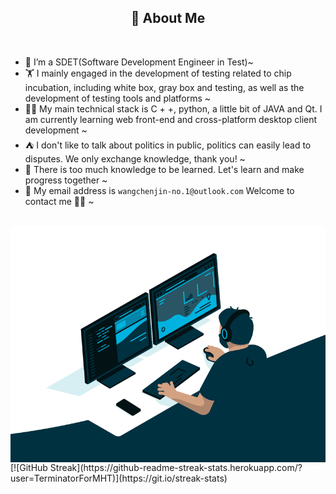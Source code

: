 <h2 height="200px" align="center">🎉 About Me</h2>
<br />

- 🔭 I’m a SDET(Software Development Engineer in Test)~
- 🏋 I mainly engaged in the development of testing related to chip incubation, including white box, gray box and testing, as well as the development of testing tools and platforms ~  
- 👨‍💻 My main technical stack is C + +, python, a little bit of JAVA and Qt. I am currently learning web front-end and cross-platform desktop client development ~
- ⛺️ I don't like to talk about politics in public, politics can easily lead to disputes. We only exchange knowledge, thank you! ~  
- 👻 There is too much knowledge to be learned. Let's learn and make progress together ~  
- 📨 My email address is `wangchenjin-no.1@outlook.com` Welcome to contact me 👏🏻 ~
<br/>
<img align="center" alt="GIF" src="./src/code.gif" wight="100%" title="Do what you like, and do it best!">
[![GitHub Streak](https://github-readme-streak-stats.herokuapp.com/?user=TerminatorForMHT)](https://git.io/streak-stats) 
